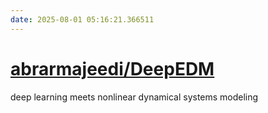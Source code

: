 ```yaml
---
date: 2025-08-01 05:16:21.366511
---
```


# [abrarmajeedi/DeepEDM](https://github.com/abrarmajeedi/DeepEDM)

deep learning meets nonlinear dynamical systems modeling